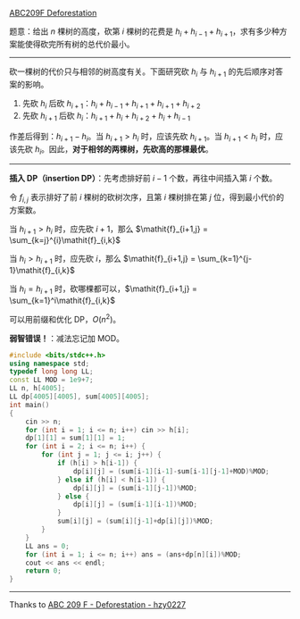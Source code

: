 [ABC209F Deforestation](https://www.luogu.com.cn/problem/AT_abc209_f)


题意：给出 $n$ 棵树的高度，砍第 $i$ 棵树的花费是 $h_i+h_{i-1}+h_{i+1}$，求有多少种方案能使得砍完所有树的总代价最小。

------

砍一棵树的代价只与相邻的树高度有关。下面研究砍 $h_i$ 与 $h_{i+1}$ 的先后顺序对答案的影响。

1. 先砍 $h_i$ 后砍 $h_{i+1}$：$h_i+h_{i-1}+h_{i+1}+h_{i+1}+h_{i+2}$
2. 先砍 $h_{i+1}$ 后砍 $h_i$：$h_{i+1}+h_i+h_{i+2}+h_i+h_{i-1}$

作差后得到：$h_{i+1}-h_i$。当 $h_{i+1}>h_i$ 时，应该先砍 $h_{i+1}$。当 $h_{i+1}<h_i$ 时，应该先砍 $h_i$。因此，**对于相邻的两棵树，先砍高的那棵最优**。

------

**插入 DP（insertion DP）**：先考虑排好前 $i-1$ 个数，再往中间插入第 $i$ 个数。

令 $\mathit{f}_{i,j}$ 表示排好了前 $i$ 棵树的砍树次序，且第 $i$ 棵树排在第 $j$ 位，得到最小代价的方案数。

当 $h_{i+1} > h_i$ 时，应先砍 $i+1$，那么 $\mathit{f}_{i+1,j} = \sum_{k=j}^{i}\mathit{f}_{i,k}$

当 $h_i > h_{i+1}$ 时，应先砍 $i$，那么 $\mathit{f}_{i+1,j}  = \sum_{k=1}^{j-1}\mathit{f}_{i,k}$

当 $h_i = h_{i+1}$ 时，砍哪棵都可以，$\mathit{f}_{i+1,j}  = \sum_{k=1}^i\mathit{f}_{i,k}$

可以用前缀和优化 DP，$O(n^2)$。

**弱智错误！**：减法忘记加 MOD。

```cpp
#include <bits/stdc++.h>
using namespace std;
typedef long long LL;
const LL MOD = 1e9+7;
LL n, h[4005];
LL dp[4005][4005], sum[4005][4005];
int main()
{
	cin >> n;
	for (int i = 1; i <= n; i++) cin >> h[i];
	dp[1][1] = sum[1][1] = 1; 
	for (int i = 2; i <= n; i++) {
		for (int j = 1; j <= i; j++) {
			if (h[i] > h[i-1]) {
				dp[i][j] = (sum[i-1][i-1]-sum[i-1][j-1]+MOD)%MOD;
			} else if (h[i] < h[i-1]) {
				dp[i][j] = (sum[i-1][j-1])%MOD;
			} else {
				dp[i][j] = (sum[i-1][i-1])%MOD;
			}
			sum[i][j] = (sum[i][j-1]+dp[i][j])%MOD;
		}
	}
	LL ans = 0;
	for (int i = 1; i <= n; i++) ans = (ans+dp[n][i])%MOD;
	cout << ans << endl;
	return 0;
}
```



------

Thanks to [ABC 209 F - Deforestation - hzy0227](https://www.cnblogs.com/hzy717zsy/p/16356781.html)